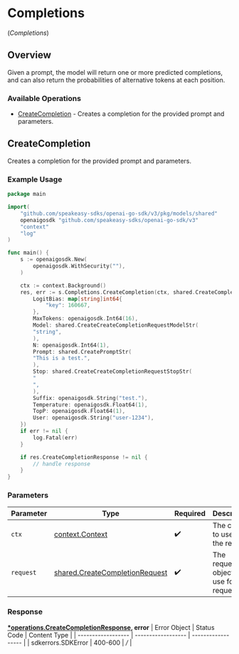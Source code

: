 # Completions
(*Completions*)

## Overview

Given a prompt, the model will return one or more predicted completions, and can also return the probabilities of alternative tokens at each position.

### Available Operations

* [CreateCompletion](#createcompletion) - Creates a completion for the provided prompt and parameters.

## CreateCompletion

Creates a completion for the provided prompt and parameters.

### Example Usage

```go
package main

import(
	"github.com/speakeasy-sdks/openai-go-sdk/v3/pkg/models/shared"
	openaigosdk "github.com/speakeasy-sdks/openai-go-sdk/v3"
	"context"
	"log"
)

func main() {
    s := openaigosdk.New(
        openaigosdk.WithSecurity(""),
    )

    ctx := context.Background()
    res, err := s.Completions.CreateCompletion(ctx, shared.CreateCompletionRequest{
        LogitBias: map[string]int64{
            "key": 160667,
        },
        MaxTokens: openaigosdk.Int64(16),
        Model: shared.CreateCreateCompletionRequestModelStr(
        "string",
        ),
        N: openaigosdk.Int64(1),
        Prompt: shared.CreatePromptStr(
        "This is a test.",
        ),
        Stop: shared.CreateCreateCompletionRequestStopStr(
        "
        ",
        ),
        Suffix: openaigosdk.String("test."),
        Temperature: openaigosdk.Float64(1),
        TopP: openaigosdk.Float64(1),
        User: openaigosdk.String("user-1234"),
    })
    if err != nil {
        log.Fatal(err)
    }

    if res.CreateCompletionResponse != nil {
        // handle response
    }
}
```

### Parameters

| Parameter                                                                            | Type                                                                                 | Required                                                                             | Description                                                                          |
| ------------------------------------------------------------------------------------ | ------------------------------------------------------------------------------------ | ------------------------------------------------------------------------------------ | ------------------------------------------------------------------------------------ |
| `ctx`                                                                                | [context.Context](https://pkg.go.dev/context#Context)                                | :heavy_check_mark:                                                                   | The context to use for the request.                                                  |
| `request`                                                                            | [shared.CreateCompletionRequest](../../pkg/models/shared/createcompletionrequest.md) | :heavy_check_mark:                                                                   | The request object to use for the request.                                           |


### Response

**[*operations.CreateCompletionResponse](../../pkg/models/operations/createcompletionresponse.md), error**
| Error Object       | Status Code        | Content Type       |
| ------------------ | ------------------ | ------------------ |
| sdkerrors.SDKError | 400-600            | */*                |
